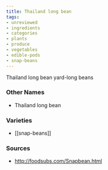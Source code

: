 ```yaml
---
title: Thailand long bean
tags:
- unreviewed
- ingredients
- categories
- plants
- produce
- vegetables
- edible-pods
- snap-beans
---
```

Thailand long bean yard-long beans

### Other Names

* Thailand long bean

### Varieties

* [[snap-beans]]

### Sources
* http://foodsubs.com/Snapbean.html
